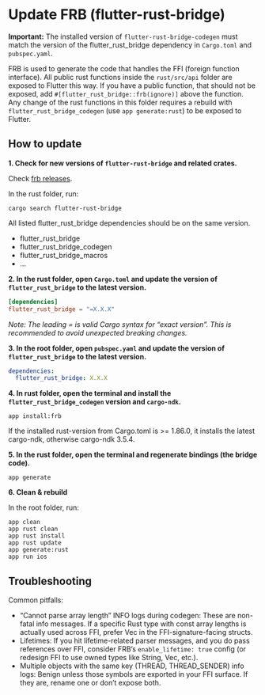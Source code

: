 # Update FRB (flutter-rust-bridge)


**Important:**
The installed version of `flutter-rust-bridge-codegen` must match the version of the flutter_rust_bridge dependency in
`Cargo.toml` and `pubspec.yaml`.

FRB is used to generate the code that handles the FFI (foreign function interface). All public rust functions inside the
`rust/src/api` folder are exposed to Flutter this way. If you have a public function, that should not be exposed, add
`#[flutter_rust_bridge::frb(ignore)]` above the function. Any change of the rust functions in this folder requires a
rebuild with `flutter_rust_bridge_codegen` (use `app generate:rust`) to be exposed to Flutter.

## How to update

**1. Check for new versions of `flutter-rust-bridge` and related crates.**

Check [frb releases](https://github.com/fzyzcjy/flutter_rust_bridge/releases).

In the rust folder, run:

```shell
cargo search flutter-rust-bridge
```

All listed flutter_rust_bridge dependencies should be on the same version.
- flutter_rust_bridge
- flutter_rust_bridge_codegen
- flutter_rust_bridge_macros
- ...

**2. In the rust folder, open `Cargo.toml` and update the version of `flutter_rust_bridge` to the latest version.**

```toml
[dependencies]
flutter_rust_bridge = "=X.X.X"
```

_Note: The leading = is valid Cargo syntax for “exact version”. This is recommended to avoid unexpected breaking changes._

**3. In the root folder, open `pubspec.yaml` and update the version of `flutter_rust_bridge` to the latest version.**

```yaml
dependencies:
  flutter_rust_bridge: X.X.X
```

**4. In rust folder, open the terminal and install the `flutter_rust_bridge_codegen` version and `cargo-ndk`.**

```shell
app install:frb
```

If the installed rust-version from Cargo.toml is >= 1.86.0, it installs the latest cargo-ndk, otherwise cargo-ndk 3.5.4.

**5. In the rust folder, open the terminal and regenerate bindings (the bridge code).**

```shell
app generate
```

**6. Clean & rebuild**

In the root folder, run:

```shell
app clean
app rust clean
app rust install
app rust update
app generate:rust
app run ios
```


## Troubleshooting

Common pitfalls:
- “Cannot parse array length” INFO logs during codegen: These are non-fatal info messages. If a specific Rust type with
  const array lengths is actually used across FFI, prefer Vec<T> in the FFI-signature-facing structs.
- Lifetimes: If you hit lifetime-related parser messages, and you do pass references over FFI, consider FRB’s
  `enable_lifetime: true` config (or redesign FFI to use owned types like String, Vec<T>, etc.).
- Multiple objects with the same key (THREAD, THREAD_SENDER) info logs: Benign unless those symbols are exported in your
  FFI surface. If they are, rename one or don’t expose both. 
